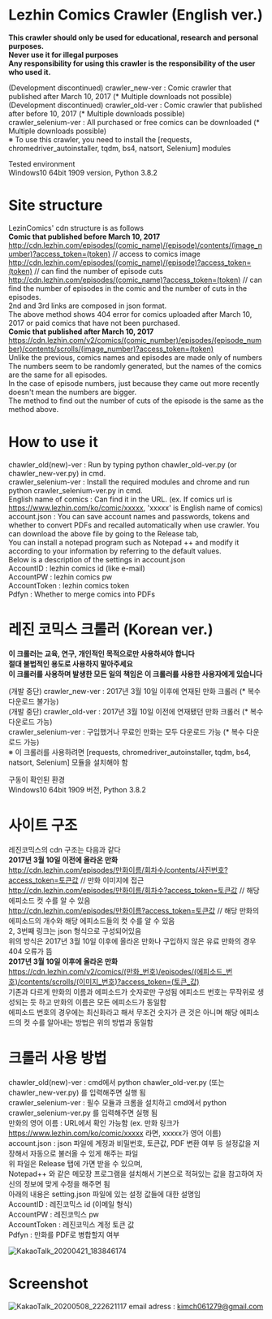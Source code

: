 # Lezhin Comics Crawler (English ver.)  
****This crawler should only be used for educational, research and personal purposes.****  
****Never use it for illegal purposes****  
****Any responsibility for using this crawler is the responsibility of the user who used it.****  

(Development discontinued) crawler_new-ver : Comic crawler that published after March 10, 2017 (* Multiple downloads not possible)  
(Development discontinued) crawler_old-ver : Comic crawler that published after before 10, 2017 (* Multiple downloads possible)  
crawler_selenium-ver : All purchased or free comics can be downloaded (* Multiple downloads possible)  
※ To use this crawler, you need to install the [requests, chromedriver_autoinstaller, tqdm, bs4, natsort, Selenium] modules  

Tested environment  
Windows10 64bit 1909 version, Python 3.8.2  

# Site structure  
LezinComics' cdn structure is as follows  
****Comic that published before March 10, 2017****  
http://cdn.lezhin.com/episodes/(comic_name)/(episode)/contents/(image_number)?access_token=(token) // access to comics image  
http://cdn.lezhin.com/episodes/(comic_name)/(episode)?access_token=(token) // can find the number of episode cuts  
http://cdn.lezhin.com/episodes/(comic_name)?access_token=(token) // can find the number of episodes in the comic and the number of cuts in the episodes.  
2nd and 3rd links are composed in json format.  
The above method shows 404 error for comics uploaded after March 10, 2017 or paid comics that have not been purchased.  
****Comic that published after March 10, 2017****  
https://cdn.lezhin.com/v2/comics/(comic_number)/episodes/(episode_number)/contents/scrolls/(image_number)?access_token=(token)  
Unlike the previous, comics names and episodes are made only of numbers  
The numbers seem to be randomly generated, but the names of the comics are the same for all episodes.  
In the case of episode numbers, just because they came out more recently doesn't mean the numbers are bigger.  
The method to find out the number of cuts of the episode is the same as the method above.  

# How to use it
chawler_old(new)-ver : Run by typing python chawler_old-ver.py (or chawler_new-ver.py) in cmd.  
crawler_selenium-ver : Install the required modules and chrome and run python crawler_selenium-ver.py in cmd.  
English name of comics : Can find it in the URL.
(ex. If comics url is https://www.lezhin.com/ko/comic/xxxxx, 'xxxxx' is English name of comics)  
account.json : You can save account names and passwords, tokens and whether to convert PDFs and recalled automatically when use crawler. 
You can download the above file by going to the Release tab,  
You can install a notepad program such as Notepad ++ and modify it according to your information by referring to the default values.    
Below is a description of the settings in account.json  
AccountID : lezhin comics id (like e-mail)  
AccountPW : lezhin comics pw  
AccountToken : lezhin comics token  
Pdfyn : Whether to merge comics into PDFs  

# 레진 코믹스 크롤러 (Korean ver.)
****이 크롤러는 교육, 연구, 개인적인 목적으로만 사용하셔야 합니다****  
****절대 불법적인 용도로 사용하지 말아주세요****  
****이 크롤러를 사용하며 발생한 모든 일의 책임은 이 크롤러를 사용한 사용자에게 있습니다****  

(개발 중단) crawler_new-ver : 2017년 3월 10일 이후에 연재된 만화 크롤러 (* 복수 다운로드 불가능)  
(개발 중단) crawler_old-ver : 2017년 3월 10일 이전에 연재됐던 만화 크롤러 (* 복수 다운로드 가능)  
crawler_selenium-ver : 구입했거나 무료인 만화는 모두 다운로드 가능 (* 복수 다운로드 가능)  
※ 이 크롤러를 사용하려면 [requests, chromedriver_autoinstaller, tqdm, bs4, natsort, Selenium] 모듈을 설치해야 함  

구동이 확인된 환경  
Windows10 64bit 1909 버전, Python 3.8.2   

# 사이트 구조  
레진코믹스의 cdn 구조는 다음과 같다  
****2017년 3월 10일 이전에 올라온 만화****  
http://cdn.lezhin.com/episodes/만화이름/회차수/contents/사진번호?access_token=토큰값 // 만화 이미지에 접근  
http://cdn.lezhin.com/episodes/만화이름/회차수?access_token=토큰값 // 해당 에피소드 컷 수를 알 수 있음  
http://cdn.lezhin.com/episodes/만화이름?access_token=토큰값 // 해당 만화의 에피소드의 개수와 해당 에피소드들의 컷 수를 알 수 있음  
2, 3번째 링크는 json 형식으로 구성되어있음  
위의 방식은 2017년 3월 10일 이후에 올라온 만화나 구입하지 않은 유료 만화의 경우 404 오류가 뜸  
****2017년 3월 10일 이후에 올라온 만화****  
https://cdn.lezhin.com/v2/comics/(만화_번호)/episodes/(에피소드_번호)/contents/scrolls/(이미지_번호)?access_token=(토큰_값)  
기존과 다르게 만화의 이름과 에피소드가 숫자로만 구성됨
에피소드 번호는 무작위로 생성되는 듯 하고 만화의 이름은 모든 에피소드가 동일함  
에피소드 번호의 경우에는 최신화라고 해서 무조건 숫자가 큰 것은 아니며 해당 에피소드의 컷 수를 알아내는 방법은 위의 방법과 동일함 

# 크롤러 사용 방법  
chawler_old(new)-ver : cmd에서 python chawler_old-ver.py (또는 chawler_new-ver.py) 를 입력해주면 실행 됨  
crawler_selenium-ver : 필수 모듈과 크롬을 설치하고 cmd에서 python crawler_selenium-ver.py 를 입력해주면 실행 됨  
만화의 영어 이름 : URL에서 확인 가능함 
(ex. 만화 링크가 https://www.lezhin.com/ko/comic/xxxxx 라면, xxxxx가 영어 이름)  
account.json : json 파일에 계정과 비밀번호, 토큰값, PDF 변환 여부 등 설정값을 저장해서 자동으로 불러올 수 있게 해주는 파일  
위 파일은 Release 탭에 가면 받을 수 있으며,  
Notepad++ 와 같은 메모장 프로그램을 설치해서 기본으로 적혀있는 값을 참고하여 자신의 정보에 맞게 수정을 해주면 됨  
아래의 내용은 setting.json 파일에 있는 설정 값들에 대한 설명임  
AccountID : 레진코믹스 id (이메일 형식)  
AccountPW : 레진코믹스 pw  
AccountToken : 레진코믹스 계정 토큰 값  
Pdfyn : 만화를 PDF로 병합할지 여부  

![KakaoTalk_20200421_183846174](https://user-images.githubusercontent.com/10193967/79850899-82a56d00-83ff-11ea-9940-3724fc2d9b13.png)  

# Screenshot  
![KakaoTalk_20200508_222621117](https://user-images.githubusercontent.com/10193967/81410104-2c645800-917b-11ea-8ce3-4d9b68471d65.png) 
email adress : kimch061279@gmail.com
